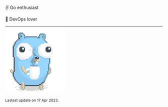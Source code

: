 :v: Go enthusiast

:muscle: DevOps lover

---

![Image alt text](/images/gopher_with_coffee.gif)


<sub>Lastest update on 17 Apr 2023.</sub>
